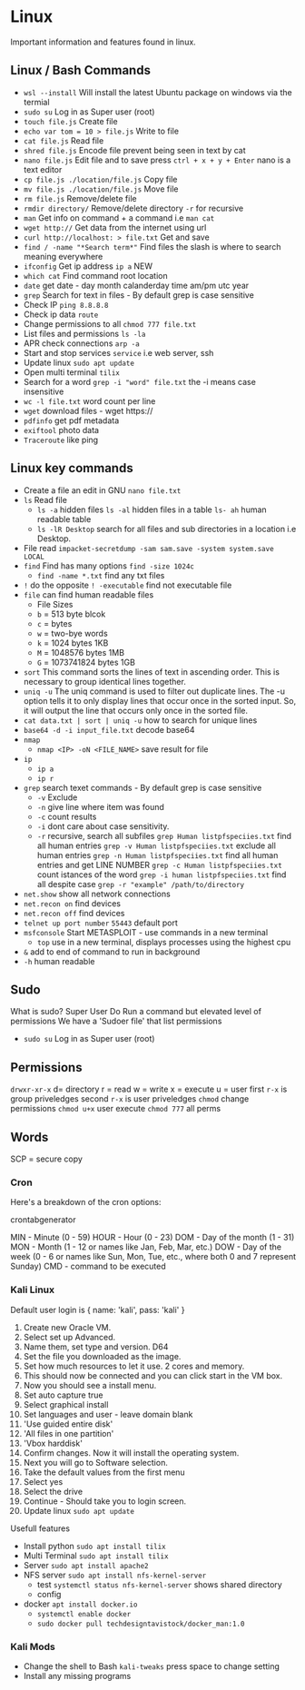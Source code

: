 # Linux

Important information and features found in linux.

## Linux / Bash Commands

- `wsl --install` Will install the latest Ubuntu package on windows via the termial
- `sudo su` Log in as Super user (root)
- `touch file.js` Create file
- `echo var tom = 10 > file.js` Write to file
- `cat file.js` Read file
- `shred file.js` Encode file prevent being seen in text by cat
- `nano file.js` Edit file and to save press `ctrl + x + y + Enter` nano is a text editor
- `cp file.js ./location/file.js` Copy file
- `mv file.js ./location/file.js` Move file
- `rm file.js` Remove/delete file
- `rmdir directory/` Remove/delete directory `-r` for recursive
- `man` Get info on command + a command i.e `man cat`
- `wget http://` Get data from the internet using url
- `curl http://localhost: > file.txt` Get and save
- `find / -name "*Search term*"` Find files the slash is where to search meaning everywhere
- `ifconfig` Get ip address `ip a` NEW
- `which cat` Find command root location
- `date` get date - day month calanderday time am/pm utc year
- `grep` Search for text in files - By default grep is case sensitive
- Check IP `ping 8.8.8.8`
- Check ip data `route`
- Change permissions to all `chmod 777 file.txt`
- List files and permissions `ls -la`
- APR check connections `arp -a`
- Start and stop services `service` i.e web server, ssh
- Update linux `sudo apt update`
- Open multi terminal `tilix`
- Search for a word `grep -i "word" file.txt` the -i means case insensitive
- `wc -l file.txt` word count per line
- `wget` download files - wget https://
- `pdfinfo` get pdf metadata
- `exiftool` photo data
- `Traceroute` like ping

## Linux key commands

- Create a file an edit in GNU `nano file.txt`
- `ls` Read file
  - `ls -a` hidden files `ls -al` hidden files in a table `ls- ah` human readable table
  - `ls -lR Desktop` search for all files and sub directories in a location i.e Desktop.
- File read `impacket-secretdump -sam sam.save -system system.save LOCAL`
- `find` Find has many options `find -size 1024c`
  - `find -name *.txt` find any txt files
- `!` do the opposite `! -executable` find not executable file
- `file` can find human readable files
  - File Sizes
  - `b` = 513 byte blcok
  - `c` = bytes
  - `w` = two-bye words
  - `k` = 1024 bytes 1KB
  - `M` = 1048576 bytes 1MB
  - `G` = 1073741824 bytes 1GB
- `sort` This command sorts the lines of text in ascending order. This is necessary to group identical lines together.
- `uniq -u` The uniq command is used to filter out duplicate lines. The -u option tells it to only display lines that occur once in the sorted input. So, it will output the line that occurs only once in the sorted file.
- `cat data.txt | sort | uniq -u` how to search for unique lines
- `base64 -d -i input_file.txt` decode base64
- `nmap`
  - `nmap <IP> -oN <FILE_NAME>` save result for file
- `ip`
  - `ip a`
  - `ip r`
- `grep` search texet commands - By default grep is case sensitive
  - `-v` Exclude
  - `-n` give line where item was found
  - `-c` count results
  - `-i` dont care about case sensitivity.
  - `-r` recursive, search all subfiles
    `grep Human listpfspeciies.txt` find all human entries
    `grep -v Human listpfspeciies.txt` exclude all human entries
    `grep -n Human listpfspeciies.txt` find all human entries and get LINE NUMBER
    `grep -c Human listpfspeciies.txt` count istances of the word
    `grep -i human listpfspeciies.txt` find all despite case
    `grep -r "example" /path/to/directory`
- `net.show` show all network connections
- `net.recon on` find devices
- `net.recon off` find devices
- `telnet up port number` `55443` default port
- `msfconsole` Start METASPLOIT - use commands in a new terminal
  - `top` use in a new terminal, displays processes using the highest cpu
- `&` add to end of command to run in background
- `-h` human readable

## Sudo

What is sudo? Super User Do
Run a command but elevated level of permissions
We have a 'Sudoer file' that list permissions

- `sudo su` Log in as Super user (root)

## Permissions

`drwxr-xr-x`
d= directory
r = read
w = write
x = execute
u = user
first `r-x` is group priveledges
second `r-x` is user priveledges
`chmod` change permissions
`chmod u+x` user execute
`chmod 777` all perms

## Words

SCP = secure copy

### Cron

Here's a breakdown of the cron options:

crontabgenerator

MIN - Minute (0 - 59)
HOUR - Hour (0 - 23)
DOM - Day of the month (1 - 31)
MON - Month (1 - 12 or names like Jan, Feb, Mar, etc.)
DOW - Day of the week (0 - 6 or names like Sun, Mon, Tue, etc., where both 0 and 7 represent Sunday)
CMD - command to be executed

### Kali Linux

Default user login is { name: 'kali', pass: 'kali' }

1. Create new Oracle VM.
2. Select set up Advanced.
3. Name them, set type and version. D64
4. Set the file you downloaded as the image.
5. Set how much resources to let it use. 2 cores and memory.
6. This should now be connected and you can click start in the VM box.
7. Now you should see a install menu.
8. Set auto capture true
9. Select graphical install
10. Set languages and user - leave domain blank
11. 'Use guided entire disk'
12. 'All files in one partition'
13. 'Vbox harddisk'
14. Confirm changes. Now it will install the operating system.
15. Next you will go to Software selection.
16. Take the default values from the first menu
17. Select yes
18. Select the drive
19. Continue - Should take you to login screen.
20. Update linux `sudo apt update`

Usefull features

- Install python `sudo apt install tilix`
- Multi Terminal `sudo apt install tilix`
- Server `sudo apt install apache2`
- NFS server `sudo apt install nfs-kernel-server`
  - test `systemctl status nfs-kernel-server` shows shared directory
  - config
- docker `apt install docker.io`
  - `systemctl enable docker`
  - `sudo docker pull techdesigntavistock/docker_man:1.0`

### Kali Mods

- Change the shell to Bash `kali-tweaks` press space to change setting
- Install any missing programs
